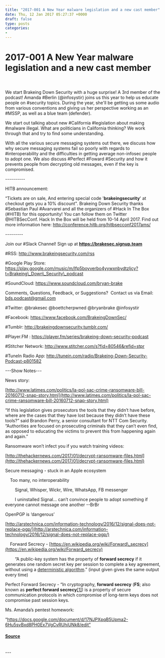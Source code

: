 ```yaml
---
title: "2017-001 A New Year malware legislation and a new cast member"
date: Thu, 12 Jan 2017 05:27:37 +0000
draft: false
type: posts
categories: 
- 
---
```

# 2017-001 A New Year malware legislation and a new cast member

<br/>

<br/>
We start Brakeing Down Security with a huge surprise! A 3rd member of the podcast! Amanda #Berlin (@infosystir) joins us this year to help us educate people on #security topics. During the year, she'll be getting us some audio from various conventions and giving us her perspective working as an #MSSP, as well as a blue team (defender).

We start out talking about new #California #legislation about making #malware illegal. What are politicians in California thinking? We work through that and try to find some understanding.

With all the various secure messaging systems out there, we discuss how why secure messaging systems fail so poorly with regards to #interoperability and the difficulties in getting average non-infosec people to adopt one. We also discuss #Perfect #Foward #Security and how it prevents people from decrypting old messages, even if the key is compromised.

\----------

HITB announcement:

“Tickets are on sale, And entering special code '**brakeingsecurity**' at checkout gets you a 10% discount". Brakeing Down Security thanks #Sebastian Paul #Avarvarei and all the organizers of #Hack In The Box (#HITB) for this opportunity! You can follow them on Twitter @HITBSecConf. Hack In the Box will be held from 10-14 April 2017. Find out more information here: http://conference.hitb.org/hitbsecconf2017ams/  

\---------

Join our #Slack Channel! Sign up at **https://brakesec.signup.team**  
  
#RSS: http://www.brakeingsecurity.com/rss  
  
#Google Play Store: https://play.google.com/music/m/Ifp5boyverbo4yywxnbydtzljcy?t=Brakeing\_Down\_Security\_podcast  
  
#SoundCloud: https://www.soundcloud.com/bryan-brake  
  
Comments, Questions, Feedback, or Suggestions?  Contact us via Email: bds.podcast@gmail.com  
  
#Twitter: @brakesec @boettcherpwned @bryanbrake @infosystir  
  
#Facebook: https://www.facebook.com/BrakeingDownSec/  
  
#Tumblr: http://brakeingdownsecurity.tumblr.com/  
  
#Player.FM : https://player.fm/series/brakeing-down-security-podcast  
  
#Stitcher Network: http://www.stitcher.com/s?fid=80546&refid=stpr  
  
#TuneIn Radio App: http://tunein.com/radio/Brakeing-Down-Security-Podcast-p801582

\---Show Notes---

News story:

[http://www.latimes.com/politics/la-pol-sac-crime-ransomware-bill-20160712-snap-story.html](http://www.latimes.com/politics/la-pol-sac-crime-ransomware-bill-20160712-snap-story.html)

“If this legislation gives prosecutors the tools that they didn’t have before, where are the cases that they have lost because they didn’t have these tools?” said Brandon Perry, a senior consultant for NTT Com Security. “Authorities are focused on prosecuting criminals that they can’t even find, as opposed to educating the victims to prevent this from happening again and again.”

Ransomware won’t infect you if you watch training videos:

[http://thehackernews.com/2017/01/decrypt-ransomware-files.html](http://thehackernews.com/2017/01/decrypt-ransomware-files.html)

Secure messaging - stuck in an Apple ecosystem

    Too many, no interoperability

        Signal, Whisper, Wickr, Wire, WhatsApp, FB messenger

        I uninstalled Signal… can’t convince people to adopt something if everyone cannot message one another --BrBr

OpenPGP is ‘dangerous’

[http://arstechnica.com/information-technology/2016/12/signal-does-not-replace-pgp/](http://arstechnica.com/information-technology/2016/12/signal-does-not-replace-pgp/)

    Forward Secrecy - [https://en.wikipedia.org/wiki/Forward\_secrecy](https://en.wikipedia.org/wiki/Forward_secrecy)

        “A public-key system has the property of **forward secrecy** if it generates one random secret key per session to complete a key agreement, without using a [deterministic algorithm](https://en.wikipedia.org/wiki/Deterministic_algorithm).” (input given gives the same output every time)

Perfect Forward Secrecy - “In cryptography, **forward secrecy** (**FS**; also known as **perfect forward secrecy**[\[1\]](https://en.wikipedia.org/wiki/Forward_secrecy#cite_note-1)) is a property of secure communication protocols in which compromise of long-term keys does not compromise past session keys.

Ms. Amanda’s pentest homework:

“https://docs.google.com/document/d/17NJPXpqB5Upma2-6Hu5svBxd8PH0Ex7VgCvRUhiUNk8/edit”

#### [Source](http://brakeingsecurity.com/2017-001-a-new-year-malware-legislation)

<br/>
---

